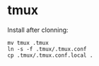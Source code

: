 # tmux

Install after clonning:
```
mv tmux .tmux
ln -s -f .tmux/.tmux.conf
cp .tmux/.tmux.conf.local .
```

